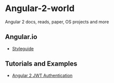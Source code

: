 # Angular-2-world
Angular 2 docs, reads, paper, OS projects and more

## Angular.io

   - [Styleguide](https://angular.io/styleguide)

## Tutorials and Examples

   - [Angular 2 JWT Authentication ](http://jasonwatmore.com/post/2016/08/16/angular-2-jwt-authentication-example-tutorial)
   
